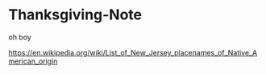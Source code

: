 # Thanksgiving-Note

oh boy

https://en.wikipedia.org/wiki/List_of_New_Jersey_placenames_of_Native_American_origin

